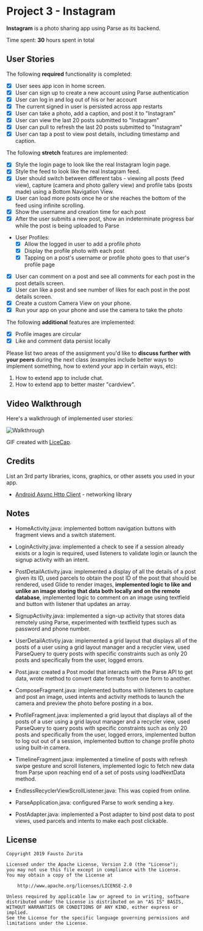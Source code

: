 # Project 3 - Instagram

**Instagram** is a photo sharing app using Parse as its backend.

Time spent: **30** hours spent in total

## User Stories

The following **required** functionality is completed:

- [X] User sees app icon in home screen.
- [X] User can sign up to create a new account using Parse authentication
- [X] User can log in and log out of his or her account
- [X] The current signed in user is persisted across app restarts
- [X] User can take a photo, add a caption, and post it to "Instagram"
- [X] User can view the last 20 posts submitted to "Instagram"
- [X] User can pull to refresh the last 20 posts submitted to "Instagram"
- [X] User can tap a post to view post details, including timestamp and caption.

The following **stretch** features are implemented:

- [X] Style the login page to look like the real Instagram login page.
- [X] Style the feed to look like the real Instagram feed.
- [X] User should switch between different tabs - viewing all posts (feed view), capture (camera and photo gallery view) and profile tabs (posts made) using a Bottom Navigation View.
- [X] User can load more posts once he or she reaches the bottom of the feed using infinite scrolling.
- [X] Show the username and creation time for each post
- [X] After the user submits a new post, show an indeterminate progress bar while the post is being uploaded to Parse
- User Profiles:
  - [X] Allow the logged in user to add a profile photo
  - [X] Display the profile photo with each post
  - [X] Tapping on a post's username or profile photo goes to that user's profile page
- [X] User can comment on a post and see all comments for each post in the post details screen.
- [X] User can like a post and see number of likes for each post in the post details screen.
- [X] Create a custom Camera View on your phone.
- [X] Run your app on your phone and use the camera to take the photo

The following **additional** features are implemented:

- [X] Profile images are circular
- [X] Like and comment data persist locally

Please list two areas of the assignment you'd like to **discuss further with your peers** during the next class (examples include better ways to implement something, how to extend your app in certain ways, etc):

1. How to extend app to include chat.
2. How to extend app to better master "cardview".

## Video Walkthrough

Here's a walkthrough of implemented user stories:

![Walkthrough](gif.gif)

GIF created with [LiceCap](http://www.cockos.com/licecap/).

## Credits

List an 3rd party libraries, icons, graphics, or other assets you used in your app.

- [Android Async Http Client](http://loopj.com/android-async-http/) - networking library


## Notes

- HomeActivity.java: implemented bottom navigation buttons with fragment views and a switch statement.

- LoginActivity.java: implemented a check to see if a session already exists or a login is required, used
listeners to validate login or launch the signup activity with an intent.

- PostDetailActivity.java: implemented a display of all the details of a post given its ID, used parcels
to obtain the post ID of the post that should be rendered, used Glide to render images, **implemented logic
to like and unlike an image storing that data both locally and on the remote database**, implemented logic
to comment on an image using textfield and button with listener that updates an array.

- SignupActivity.java: implemented a sign-up activity that stores data remotely using Parse, experimented with
textfield types such as password and phone number.

- UserDetailActivtiy.java: implemented a grid layout that displays all of the posts of a user using a
grid layout manager and a recycler view, used ParseQuery to query posts with specific constraints such as
only 20 posts and specifically from the user, logged errors.

- Post.java: created a Post model that interacts with the Parse API to get data, wrote method to convert
date formats from one form to another.

- ComposeFragment.java: implemented buttons with listeners to capture and post an image, used intents and activity
methods to launch the camera and preview the photo before posting in a box.

- ProfileFragment.java: implemented a grid layout that displays all of the posts of a user using a
grid layout manager and a recycler view, used ParseQuery to query posts with specific constraints such as
only 20 posts and specifically from the user, logged errors, implemented button to log out out of a session,
implemented button to change profile photo using built-in camera.

- TimelineFragment.java: implemented a timeline of posts with refresh swipe gesture and scroll listeners,
implemented logic to fetch new data from Parse upon reaching end of a set of posts using loadNextData method.

- EndlessRecyclerViewScrollListener.java: This was copied from online.

- ParseApplication.java: configured Parse to work sending a key.

- PostAdapter.java: implemented a Post adapter to bind post data to post views, used parcels and intents
to make each post clickable.

## License

    Copyright 2019 Fausto Zurita

    Licensed under the Apache License, Version 2.0 (the "License");
    you may not use this file except in compliance with the License.
    You may obtain a copy of the License at

        http://www.apache.org/licenses/LICENSE-2.0

    Unless required by applicable law or agreed to in writing, software
    distributed under the License is distributed on an "AS IS" BASIS,
    WITHOUT WARRANTIES OR CONDITIONS OF ANY KIND, either express or implied.
    See the License for the specific language governing permissions and
    limitations under the License.
